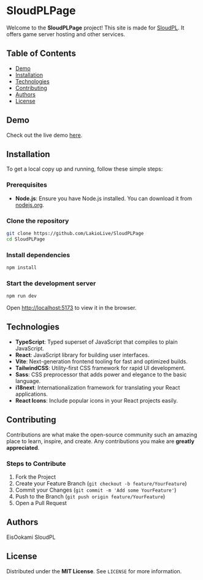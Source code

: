 # SloudPLPage

Welcome to the **SloudPLPage** project! This site is made for [SloudPL](https://sloudhost.ovh/). It offers game server hosting and other services.

## Table of Contents

-   [Demo](#demo)
-   [Installation](#installation)
-   [Technologies](#technologies)
-   [Contributing](#contributing)
-   [Authors](#authors)
-   [License](#license)

## Demo

Check out the live demo [here](https://sloud.pl/).

## Installation

To get a local copy up and running, follow these simple steps:

### Prerequisites

-   **Node.js**: Ensure you have Node.js installed. You can download it from [nodejs.org](https://nodejs.org/).

### Clone the repository

```sh
git clone https://github.com/LakioLive/SloudPLPage
cd SloudPLPage
```

### Install dependencies

```sh
npm install
```

### Start the development server

```sh
npm run dev
```

Open [http://localhost:5173](http://localhost:5173) to view it in the browser.

## Technologies

-   **TypeScript**: Typed superset of JavaScript that compiles to plain JavaScript.
-   **React**: JavaScript library for building user interfaces.
-   **Vite**: Next-generation frontend tooling for fast and optimized builds.
-   **TailwindCSS**: Utility-first CSS framework for rapid UI development.
-   **Sass**: CSS preprocessor that adds power and elegance to the basic language.
-   **i18next**: Internationalization framework for translating your React applications.
-   **React Icons**: Include popular icons in your React projects easily.

## Contributing

Contributions are what make the open-source community such an amazing place to learn, inspire, and create. Any contributions you make are **greatly appreciated**.

### Steps to Contribute

1. Fork the Project
2. Create your Feature Branch (`git checkout -b feature/YourFeature`)
3. Commit your Changes (`git commit -m 'Add some YourFeature'`)
4. Push to the Branch (`git push origin feature/YourFeature`)
5. Open a Pull Request

## Authors

EisOokami
SloudPL

## License

Distributed under the **MIT License**. See `LICENSE` for more information.
